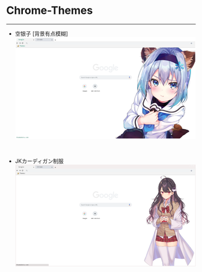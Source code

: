 # Chrome-Themes

---
- 空银子 [背景有点模糊]
![空银子](https://github.com/evilH2O2/Chrome-Themes/blob/master/previews/%E7%A9%BA%E9%93%B6%E5%AD%90.png)

<br>

- JKカーディガン制服
![JKカーディガン制服](https://github.com/evilH2O2/Chrome-Themes/blob/master/previews/JK%E3%82%AB%E3%83%BC%E3%83%87%E3%82%A3%E3%82%AC%E3%83%B3%E5%88%B6%E6%9C%8D.png)
